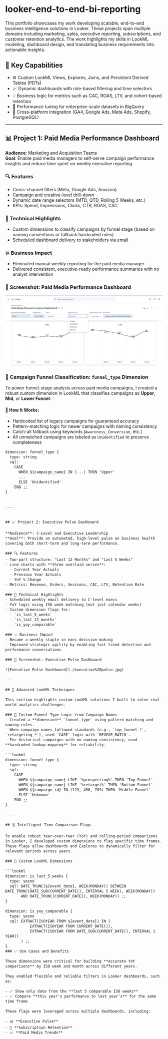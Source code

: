 # looker-end-to-end-bi-reporting

This portfolio showcases my work developing scalable, end-to-end business intelligence solutions in Looker. These projects span multiple domains including marketing, sales, executive reporting, subscriptions, and customer retention analytics. The work highlights my skills in LookML modeling, dashboard design, and translating business requirements into actionable insights.

## 🧠 Key Capabilities

- ⚙️ Custom LookML Views, Explores, Joins, and Persistent Derived Tables (PDTs)
- 📈 Dynamic dashboards with role-based filtering and time selectors
- 💡 Business logic for metrics such as CAC, ROAS, LTV, and cohort-based retention
- 🚀 Performance tuning for enterprise-scale datasets in BigQuery
- 🔗 Cross-platform integration (GA4, Google Ads, Meta Ads, Shopify, PostgreSQL)

---

## 📊 Project 1: Paid Media Performance Dashboard

**Audience**: Marketing and Acquisition Teams  
**Goal**: Enable paid media managers to self-serve campaign performance insights and reduce time spent on weekly executive reporting.

### 🔍 Features
- Cross-channel filters (Meta, Google Ads, Amazon)
- Campaign and creative-level drill-down
- Dynamic date range selectors (MTD, QTD, Rolling 5 Weeks, etc.)
- KPIs: Spend, Impressions, Clicks, CTR, ROAS, CAC

### 🧩 Technical Highlights
- Custom dimensions to classify campaigns by funnel stage (based on naming conventions or fallback hardcoded rules)
- Scheduled dashboard delivery to stakeholders via email

### 💥 Business Impact
- Eliminated manual weekly reporting for the paid media manager
- Delivered consistent, executive-ready performance summaries with no analyst intervention

### 📸 Screenshot: Paid Media Performance Dashboard

![Paid Media Performance Dashboard](./dynamic_paid_media_dashboard.jpg)

### 🧠 Campaign Funnel Classification: `funnel_type` Dimension

To power funnel-stage analysis across paid media campaigns, I created a robust custom dimension in LookML that classifies campaigns as **Upper**, **Mid**, or **Lower Funnel**.

#### 🔧 How It Works:
- Hardcoded list of legacy campaigns for guaranteed accuracy
- Pattern-matching logic for newer campaigns with naming consistency
- Catch-all fallback using keywords (`Awareness`, `Conversion`, etc.)
- All unmatched campaigns are labeled as `Unidentified` to preserve completeness

```lookml
dimension: funnel_type {
  type: string
  sql:
    CASE
      WHEN ${campaign_name} IN (...) THEN 'Upper'
      ...
      ELSE 'Unidentified'
    END ;;
}


----


## 📈 Project 2: Executive Pulse Dashboard

**Audience**: C-Level and Executive Leadership  
**Goal**: Provide an automated, high-level pulse on business health covering both short-term and long-term performance.

### 🔍 Features
- Two-part structure: "Last 12 Months" and "Last 5 Weeks"
- Line charts with **three overlaid series**:
  - Current Year Actuals
  - Previous Year Actuals
  - YoY % Change
- Metrics: Revenue, Orders, Sessions, CAC, LTV, Retention Rate

### 🧩 Technical Highlights
- Scheduled weekly email delivery to C-level execs
- YoY logic using ISO week matching (not just calendar weeks)
- Custom dimension flags for:
  - `is_last_5_weeks`
  - `is_last_12_months`
  - `is_yoy_comparable`

### 💥 Business Impact
- Became a weekly staple in exec decision-making
- Improved strategic agility by enabling fast trend detection and performance conversations

### 📸 Screenshot: Executive Pulse Dashboard

![Executive Pulse Dashboard](./executive%20pulse.jpg)

---

## 🔬 Advanced LookML Techniques

This section highlights custom LookML solutions I built to solve real-world analytics challenges.

### 🧱 Custom Funnel Type Logic from Campaign Names
- Created a **dimension** `funnel_type` using pattern matching and naming rules.
- When campaign names followed standards (e.g., `top_funnel_*`, `retargeting_*`), used `CASE` logic with `REGEXP_MATCH`.
- For historical campaigns with no naming consistency, used **hardcoded lookup mapping** for reliability.

```lookml
dimension: funnel_type {
  type: string
  sql:
    CASE
      WHEN ${campaign_name} LIKE '%prospecting%' THEN 'Top Funnel'
      WHEN ${campaign_name} LIKE '%retarget%' THEN 'Bottom Funnel'
      WHEN ${campaign_id} IN (123, 456, 789) THEN 'Middle Funnel'
      ELSE 'Unknown'
    END ;;
}

----

## 🗓️ Intelligent Time Comparison Flags

To enable robust Year-over-Year (YoY) and rolling-period comparisons in Looker, I developed custom dimensions to flag specific time frames. These flags allow dashboards and Explores to dynamically filter for relevant periods across years.

### 🔧 Custom LookML Dimensions

```lookml
dimension: is_last_5_weeks {
  type: yesno
  sql: DATE_TRUNC(${event_date}, WEEK(MONDAY)) BETWEEN DATE_TRUNC(DATE_SUB(CURRENT_DATE(), INTERVAL 5 WEEK), WEEK(MONDAY))
       AND DATE_TRUNC(CURRENT_DATE(), WEEK(MONDAY)) ;;
}

dimension: is_yoy_comparable {
  type: yesno
  sql: EXTRACT(ISOYEAR FROM ${event_date}) IN (
           EXTRACT(ISOYEAR FROM CURRENT_DATE()), 
           EXTRACT(ISOYEAR FROM DATE_SUB(CURRENT_DATE(), INTERVAL 1 YEAR))
       ) ;;
}
### ✅ Use Cases and Benefits

These dimensions were critical for building **accurate YoY comparisons** by ISO week and month across different years.

They enabled flexible and reliable filters in Looker dashboards, such as:

- ✅ Show only data from the **last 5 comparable ISO weeks**
- ✅ Compare **this year's performance to last year’s** for the same time frame

These flags were leveraged across multiple dashboards, including:

- 📊 **Executive Pulse**
- 🔁 **Subscription Retention**
- 📈 **Paid Media Trends**

